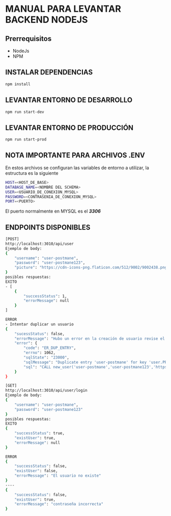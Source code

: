 # MANUAL PARA LEVANTAR BACKEND NODEJS

## Prerrequisitos

- NodeJs
- NPM

## INSTALAR DEPENDENCIAS

```bash
npm install 
```

## LEVANTAR ENTORNO DE DESARROLLO

```bash
npm run start-dev
```

## LEVANTAR ENTORNO DE PRODUCCIÓN

```bash
npm run start-prod
```

## NOTA IMPORTANTE PARA ARCHIVOS .ENV

En estos archivos se configuran las variables de entorno a utilizar, la estructura es la siguiente

```bash
HOST=<HOST_DE_BASE>
DATABASE_NAME=<NOMBRE DEL SCHEMA>
USER=<USUARIO_DE_CONEXION_MYSQL>
PASSWORD=<CONTRASENIA_DE_CONEXION_MYSQL>
PORT=<PUERTO>
```

El puerto normalmente en MYSQL es el ***3306***

## ENDPOINTS DISPONIBLES

```bash
[POST]
http://localhost:3010/api/user
Ejemplo de body:
{
    "username": "user-postmane",
    "password": "user-postmane123",
    "picture": "https://cdn-icons-png.flaticon.com/512/9002/9002438.png"
}
posibles respuestas:
EXITO
- [
    {
        "successStatus": 1,
        "errorMessage": null
    }
]

ERROR
- Intentar duplicar un usuario
{
    "sucessStatus": false,
    "errorMessage": "Hubo un error en la creación de usuario revise el servidor de Node",
    "error": {
        "code": "ER_DUP_ENTRY",
        "errno": 1062,
        "sqlState": "23000",
        "sqlMessage": "Duplicate entry 'user-postmane' for key 'user.PRIMARY'",
        "sql": "CALL new_user('user-postmane','user-postmane123','https://cdn-icons-png.flaticon.com/512/9002/9002438.png')"
    }
}

[GET]
http://localhost:3010/api/user/login
Ejemplo de body:
{
    "username": "user-postmane",
    "password": "user-postmane123"
}
posibles respuestas:
EXITO
{
    "successStatus": true,
    "existUser": true,
    "errorMessage": null
}

ERROR
{
    "successStatus": false,
    "existUser": false,
    "errorMessage": "El usuario no existe"
}
----
{
    "successStatus": false,
    "existUser": true,
    "errorMessage": "contraseña incorrecta"
}
```
